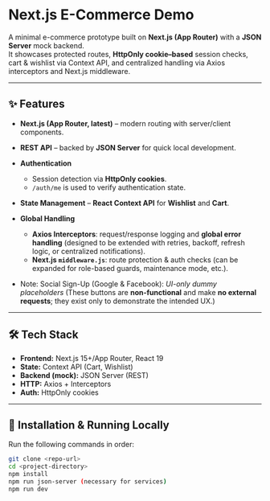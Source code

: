 # Next.js E-Commerce Demo

A minimal e-commerce prototype built on **Next.js (App Router)** with a **JSON Server** mock backend.  
It showcases protected routes, **HttpOnly cookie–based** session checks, cart & wishlist via Context API, and centralized handling via Axios interceptors and Next.js middleware.

---

## ✨ Features

- **Next.js (App Router, latest)** – modern routing with server/client components.
- **REST API** – backed by **JSON Server** for quick local development.
- **Authentication**
  - Session detection via **HttpOnly cookies**.
  - `/auth/me` is used to verify authentication state.
    
    
- **State Management** – **React Context API** for **Wishlist** and **Cart**.
- **Global Handling**
  - **Axios Interceptors**: request/response logging and **global error handling** (designed to be extended with retries, backoff, refresh logic, or centralized notifications).
  - **Next.js `middleware.js`**: route protection & auth checks (can be expanded for role-based guards, maintenance mode, etc.).
- Note: Social Sign-Up (Google & Facebook): _UI-only dummy placeholders_ (These buttons are **non-functional** and make **no external requests**; they exist only to demonstrate the intended UX.)
---

## 🛠️ Tech Stack

- **Frontend:** Next.js 15+/App Router, React 19  
- **State:** Context API (Cart, Wishlist)  
- **Backend (mock):** JSON Server (REST)  
- **HTTP:** Axios + Interceptors  
- **Auth:** HttpOnly cookies

---

## 🚀 Installation & Running Locally

Run the following commands in order:

```bash
git clone <repo-url>
cd <project-directory>
npm install
npm run json-server (necessary for services)
npm run dev
